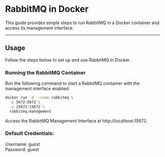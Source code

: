 # RabbitMQ in Docker

This guide provides simple steps to run RabbitMQ in a Docker container and access its management interface.

---

## Usage

Follow the steps below to set up and use RabbitMQ in Docker.

### Running the RabbitMQ Container

Run the following command to start a RabbitMQ container with the management interface enabled:

```bash
docker run -d --name rabbitmq \
  -p 5672:5672 \
  -p 15672:15672 \
  rabbitmq:management
```

Access the RabbitMQ Management Interface at http://localhost:15672.

### Default Credentials:  
Username: guest  
Password: guest
